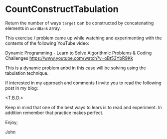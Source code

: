 # CountConstructTabulation
Return the number of ways `target` can be constructed by concatenating elements in `wordBank` array.

This exercise / problem came up while watching and experimenting with the contents 
of the following YouTube video:

Dynamic Programming - Learn to Solve Algorithmic Problems & Coding Challenges
https://www.youtube.com/watch?v=oBt53YbR9Kk

This is a dynamic problem anbd in this case will be solving using the tabulation technique.

If interested in my approach and comments I invite you to read the following post 
in my blog:

<T.B.D.>

Keep in mind that one of the best ways to lears is to read and experiment.
In addition remember that practice makes perfect.

Enjoy;

John
